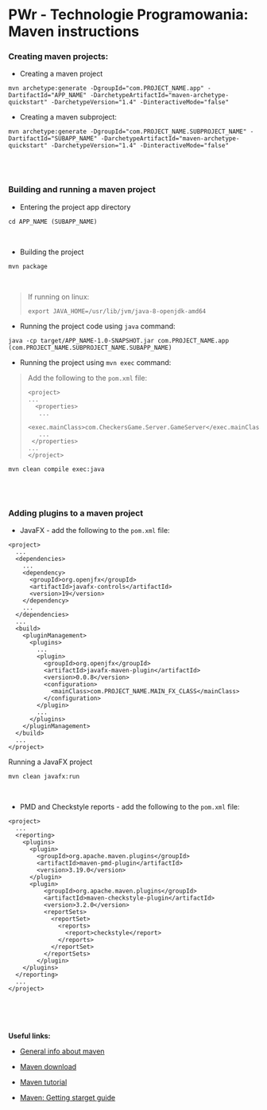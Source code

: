 # PWr - Technologie Programowania: Maven instructions

### Creating maven projects:

* Creating a maven project
```
mvn archetype:generate -DgroupId="com.PROJECT_NAME.app" -DartifactId="APP_NAME" -DarchetypeArtifactId="maven-archetype-quickstart" -DarchetypeVersion="1.4" -DinteractiveMode="false"
```

* Creating a maven subproject:
```
mvn archetype:generate -DgroupId="com.PROJECT_NAME.SUBPROJECT_NAME" -DartifactId="SUBAPP_NAME" -DarchetypeArtifactId="maven-archetype-quickstart" -DarchetypeVersion="1.4" -DinteractiveMode="false"
```

<br />
<br />

### Building and running a maven project

* Entering the project app directory
```
cd APP_NAME (SUBAPP_NAME)
```

<br />

* Building the project
```
mvn package
```

<br />

> If running on linux:
> ```
> export JAVA_HOME=/usr/lib/jvm/java-8-openjdk-amd64
> ```

* Running the project code using `java` command:

```
java -cp target/APP_NAME-1.0-SNAPSHOT.jar com.PROJECT_NAME.app (com.PROJECT_NAME.SUBPROJECT_NAME.SUBAPP_NAME)
```

* Running the project using `mvn exec` command:

> Add the following to the `pom.xml` file:
> ```
> <project>
> ...
>   <properties>
>    ...
>    <exec.mainClass>com.CheckersGame.Server.GameServer</exec.mainClass>
>    ...
>  </properties>
> ...
> </project>
> ```

```
mvn clean compile exec:java
```


<br />
<br />

### Adding plugins to a maven project

* JavaFX - add the following to the `pom.xml` file:

```
<project>
  ...
  <dependencies>
    ...
    <dependency>
      <groupId>org.openjfx</groupId>
      <artifactId>javafx-controls</artifactId>
      <version>19</version>
    </dependency>
    ...
  </dependencies>
  ...
  <build>
    <pluginManagement>
      <plugins>
        ...
        <plugin>
          <groupId>org.openjfx</groupId>
          <artifactId>javafx-maven-plugin</artifactId>
          <version>0.0.8</version>
          <configuration>
            <mainClass>com.PROJECT_NAME.MAIN_FX_CLASS</mainClass>
          </configuration>
        </plugin>
        ...
      </plugins>
    </pluginManagement>
  </build>
  ...
</project>
```

Running a JavaFX project
```
mvn clean javafx:run
```

<br />

* PMD and Checkstyle reports - add the following to the `pom.xml` file:

```
<project>
  ...
  <reporting>
    <plugins>
      <plugin>
        <groupId>org.apache.maven.plugins</groupId>
        <artifactId>maven-pmd-plugin</artifactId>
        <version>3.19.0</version>
      </plugin>
      <plugin>
          <groupId>org.apache.maven.plugins</groupId>
          <artifactId>maven-checkstyle-plugin</artifactId>
          <version>3.2.0</version>
          <reportSets>
            <reportSet>
              <reports>
                <report>checkstyle</report>
              </reports>
            </reportSet>
          </reportSets>
        </plugin>
    </plugins>
  </reporting>
  ...
</project>
```

<br />
<br />
<br />

**Useful links:**

* [General info about maven](https://maven.apache.org/users/index.html)

* [Maven download](https://maven.apache.org/download.cgi)

* [Maven tutorial](https://maven.apache.org/guides/getting-started/maven-in-five-minutes.html)

* [Maven: Getting starget guide](https://maven.apache.org/guides/getting-started/index.html)

